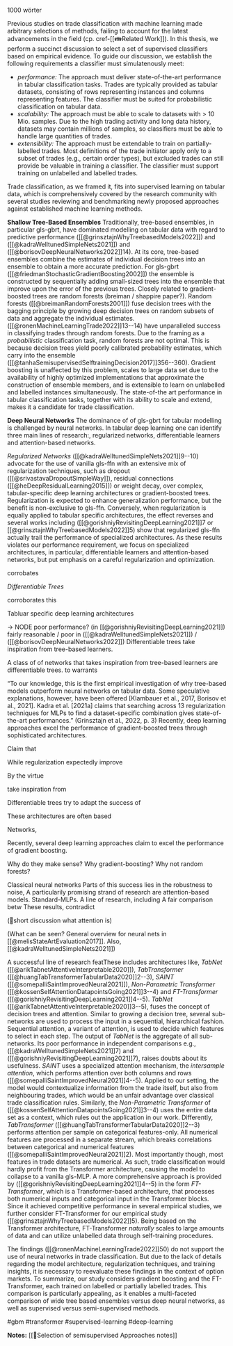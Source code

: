 1000 wörter

Previous studies on trade classification with machine learning made arbitrary selections of methods, failing to account for the latest advancements in the field (cp. cref-[[👪Related Work]]).  In this thesis, we perform a succinct discussion to select a set of supervised classifiers based on empirical evidence. To guide our discussion, we establish the following requirements a classifier must simulatenously meet:
-  *performance:* The approach must deliver state-of-the-art performance in tabular classification tasks. Trades are typically provided as tabular datasets, consisting of rows representing instances and columns representing features. The classifier must be suited for probabilistic classification on tabular data.
-  *scalability:* The approach must be able to scale to datasets with $>$ 10 Mio. samples. Due to the high trading activity and long data history, datasets may contain millions of samples, so classifiers must be able to handle large quantities of trades.
- *extensibility:* The approach must be extendable to train on partially-labelled trades. Most definitions of the trade initiator apply only to a subset of trades (e.g., certain order types), but excluded trades can still provide be valuable in training a classifier. The classifier must support training on unlabelled and labelled trades.

Trade classification, as we framed it, fits into supervised learning on tabular data, which is comprehensively covered by the research community with several studies reviewing and benchmarking newly proposed approaches against established machine learning methods.

**Shallow Tree-Based Ensembles**
Traditionally, tree-based ensembles, in particular gls-gbrt, have dominated modelling on tabular data with regard to predictive performance ([[@grinsztajnWhyTreebasedModels2022]]) and ([[@kadraWelltunedSimpleNets2021]]) and ([[@borisovDeepNeuralNetworks2022]]14). At its core, tree-based ensembles combine the estimates of individual decision trees into an ensemble to obtain a more accurate prediction. For gls-gbrt ([[@friedmanStochasticGradientBoosting2002]]) the ensemble is constructed by sequentially adding small-sized trees into the ensemble that improve upon the error of the previous trees.  Closely related to gradient-boosted trees are random forests (breiman / shappire paper?). Random forests ([[@breimanRandomForests2001]]) fuse decision trees with the bagging principle by growing deep decision trees on random subsets of data and aggregate the individual estimates. ([[@ronenMachineLearningTrade2022]]13--14) have unparalleled success in classifying trades through random forests. Due to the framing as a *probabilistic* classification task, random forests are not optimal. This is because decision trees yield poorly calibrated probability estimates, which carry into the ensemble ([[@tanhaSemisupervisedSelftrainingDecision2017]]356--360). Gradient boosting is unaffected by this problem, scales to large data set due to the availability of highly optimized implementations that approximate the construction of ensemble members, and is extensible to learn on unlabelled and labelled instances simultaneously. The state-of-the art performance in tabular classification tasks, together with its ability to scale and extend, makes it a candidate for trade classification.

**Deep Neural Networks**
The dominance of of gls-gbrt for tabular modelling is challenged by neural networks. In tabular deep learning one can identify three main lines of research:, regularized networks, differentiable learners and attention-based networks.

*Regularized Networks*
([[@kadraWelltunedSimpleNets2021]]9--10) advocate for the use of vanilla gls-ffn with an extensive mix of regularization techniques, such as dropout ([[@srivastavaDropoutSimpleWay]]), residual connections ([[@heDeepResidualLearning2015]]) or weight decay, over complex, tabular-specific deep learning architectures or gradient-boosted trees. Regularization is expected to enhance generalization performance, but the benefit is non-exclusive to gls-ffn. Conversely, when regularization is equally applied to tabular specific architectures, the effect reverses and several works including ([[@gorishniyRevisitingDeepLearning2021]]7 or [[@grinsztajnWhyTreebasedModels2022]]5) show that regularized gls-ffn actually trail the performance of specialized architectures. As these results violates our performance requirement, we focus on specialized architectures, in particular, differentiable learners and attention-based networks, but put emphasis on a careful regularization and optimization.

corrobates

*Differentiable Trees*


corroborates this

Tabluar specific deep learning architectures


-> NODE poor performance? (in [[@gorishniyRevisitingDeepLearning2021]]) fairly reasonable / poor in ([[@kadraWelltunedSimpleNets2021]]) / ([[@borisovDeepNeuralNetworks2022]])
Differentiable trees take inspiration from tree-based learners. 

A class of of networks that takes inspiration from tree-based learners are differentiable trees.
to warrants




“To our knowledge, this is the first empirical investigation of why tree-based models outperform neural networks on tabular data. Some speculative explanations, however, have been offered [Klambauer et al., 2017, Borisov et al., 2021]. Kadra et al. [2021a] claims that searching across 13 regularization techniques for MLPs to find a dataset-specific combination gives state-of-the-art performances.” (Grinsztajn et al., 2022, p. 3)
Recently, deep learning approaches excel the performance of gradient-boosted trees through sophisticated architectures. 


Claim that

While regularization expectedly improve

By the virtue

take inspiration from 

Differentiable trees try to adapt the success of 

These architectures are often based 

Networks, 



Recently, several deep learning approaches claim to excel the performance of gradient boosting. 



Why do they make sense?
Why gradient-boosting? Why not random forests?

Classical neural networks 
Parts of this success lies in the robustness to noise, 
A particularily promising strand of research are attention-based models.
Standard-MLPs. 
A line of research, including 
A fair comparison betw
These results, contradict 

(🚧short discussion what attention is)

(What can be seen? General overview for neural nets in [[@melisStateArtEvaluation2017]]. Also, [[@kadraWelltunedSimpleNets2021]])

A successful line of research featThese includes architectures like, *TabNet* ([[@arikTabnetAttentiveInterpretable2020]]), *TabTransformer* ([[@huangTabTransformerTabularData2020]]2--3), *SAINT* ([[@somepalliSaintImprovedNeural2021]]), *Non-Parametric Transformer* ([[@kossenSelfAttentionDatapointsGoing2021]]3--4)  and *FT-Transformer* ([[@gorishniyRevisitingDeepLearning2021]]4--5). *TabNet* ([[@arikTabnetAttentiveInterpretable2020]]3--5), fuses the concept of decision trees and attention. Similar to growing a decision tree, several sub-networks are used to process the input in a sequential, hierarchical fashion. Sequential attention, a variant of attention, is used to decide which features to select in each step. The output of *TabNet* is the aggregate of all sub-networks. Its poor performance in independent comparisons e.g., ([[@kadraWelltunedSimpleNets2021]]7) and ([[@gorishniyRevisitingDeepLearning2021]]7), raises doubts about its usefulness. *SAINT* uses a specialized attention mechanism, the *intersample attention*, which performs attention over both columns and rows ([[@somepalliSaintImprovedNeural2021]]4--5). Applied to our setting, the model would contextualize information from the trade itself, but also from neighbouring trades, which would be an unfair advantage over classical trade classification rules. Similarly, the *Non-Parametric Transformer* of ([[@kossenSelfAttentionDatapointsGoing2021]]3--4) uses the entire data set as a context, which rules out the application in our work. Differently, *TabTransformer* ([[@huangTabTransformerTabularData2020]]2--3) performs attention per sample on categorical features-only. All numerical features are processed in a separate stream, which breaks correlations between categorical and numerical features ([[@somepalliSaintImprovedNeural2021]]2). Most importantly though, most features in trade datasets are numerical. As such, trade classification would hardly profit from the Transformer architecture, causing the model to collapse to a vanilla gls-MLP. A more comprehensive approach is provided by ([[@gorishniyRevisitingDeepLearning2021]]4--5) in the form *FT-Transformer*, which is a Transformer-based architecture, that processes both numerical inputs and categorical input in the Transformer blocks. Since it achieved competitive performance in several empirical studies, we further consider FT-Transformer for our empirical study ([[@grinsztajnWhyTreebasedModels2022]]5). Being based on the Transformer architecture, FT-Transformer *naturally* scales to large amounts of data and can utilize unlabelled data through self-training procedures. 

The findings ([[@ronenMachineLearningTrade2022]]50) do not support the use of neural networks in trade classification. But due to the lack of details regarding the model architecture, regularization techniques, and training insights, it is necessary to reevaluate these findings in the context of option markets.
To summarize, our study considers gradient boosting and the FT-Transformer, each trained on labelled or partially labelled trades. This comparison is particularly appealing, as it enables a multi-faceted comparison of wide tree based ensembles versus deep neural networks, as well as supervised versus semi-supervised methods.

#gbm #transformer #supervised-learning #deep-learning 

**Notes:**
[[🍪Selection of semisupervised Approaches notes]]